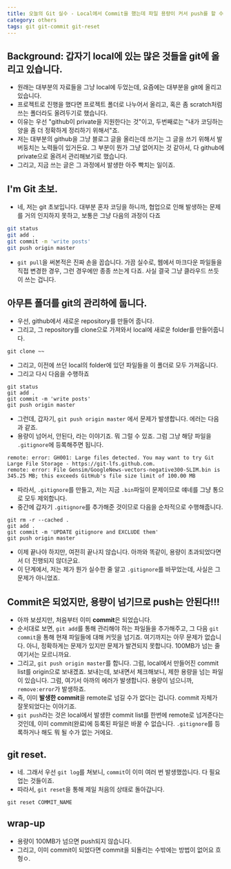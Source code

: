 ```yaml
---
title: 오늘의 Git 실수 - Local에서 Commit을 했는데 파일 용량이 커서 push를 할 수 없다!!
category: others
tags: git git-commit git-reset 
---
```


## Background: 갑자기 local에 있는 많은 것들을 git에 올리고 있습니다. 

- 원래는 대부분의 자료들을 그냥 local에 두었는데, 요즘에는 대부분을 git에 올리고 있습니다. 
- 프로젝트로 진행을 했다면 프로젝트 폴더로 나누어서 올리고, 혹은 좀 scratch처럼 쓰는 폴더라도 올려두기로 했습니다. 
- 이유는 우선 "github이 private을 지원한다는 것"이고, 두번째로는 "내가 코딩하는 양을 좀 더 정확하게 정리하기 위해서"죠. 
- 저는 대부분의 github을 그냥 블로그 글을 올리는데 쓰기는 그 글을 쓰기 위해서 발버둥치는 노력들이 있거든요. 그 부분이 뭔가 그냥 없어지는 것 같아서, 다 github에 private으로 올려서 관리해보기로 했습니다. 
- 그리고, 지금 쓰는 글은 그 과정에서 발생한 아주 빡치는 일이죠. 


## I'm Git 초보. 

- 네, 저는 git 초보입니다. 대부분 혼자 코딩을 하니까, 협업으로 인해 발생하는 문제를 거의 인지하지 못하고, 보통은 그냥 다음의 과정이 다죠 

```bash 
git status 
git add .
git commit -m 'write posts'
git push origin master
```

- `git pull`을 써본적은 진짜 손을 꼽습니다. 가끔 실수로, 웹에서 마크다운 파일들을 직접 변경한 경우, 그런 경우에만 종종 쓰는게 다죠. 사실 결국 그냥 클라우드 쓰듯이 쓰는 겁니다. 

## 아무튼 폴더를 git의 관리하에 둡니다. 

- 우선, github에서 새로운 repository를 만들어 줍니다. 
- 그리고, 그 repository를 clone으로 가져와서 local에 새로운 folder를 만들어줍니다. 

```
git clone ~~
```

- 그리고, 이전에 쓰던 local의 folder에 있던 파일들을 이 폴더로 모두 가져옵니다. 
- 그리고 다시 다음을 수행하죠 

```git 
git status
git add .
git commit -m 'write posts'
git push origin master 
```

- 그런데, 갑자기, `git push origin master` 에서 문제가 발생합니다. 에러는 다음과 같죠. 
- 용량이 넘어서, 안된다, 라는 이야기죠. 뭐 그럴 수 있죠. 그럼 그냥 해당 파일을 `.gitignore`에 등록해주면 됩니다.

```
remote: error: GH001: Large files detected. You may want to try Git Large File Storage - https://git-lfs.github.com.
remote: error: File Gensim/GoogleNews-vectors-negative300-SLIM.bin is 345.25 MB; this exceeds GitHub's file size limit of 100.00 MB
```

- 따라서, `.gitignore`를 만들고, 저는 지금 `.bin`파일이 문제이므로 얘네를 그냥 통으로 모두 제외합니다.
- 중간에 갑자기 `.gitignore`를 추가해준 것이므로 다음을 순차적으로 수행해줍니다. 

```
git rm -r --cached .
git add .
git commit -m 'UPDATE gitignore and EXCLUDE them'
git push origin master
```

- 이제 끝나야 하지만, 여전히 끝나지 않습니다. 아까와 똑같이, 용량이 초과되었다면서 더 진행되지 않더군요. 
- 이 단계에서, 저는 제가 뭔가 실수한 줄 알고 `.gitignore`를 바꾸었는데, 사실은 그 문제가 아니었죠. 

## Commit은 되었지만, 용량이 넘기므로 push는 안된다!!!

- 아까 보셨지만, 처음부터 이미 **commit**은 되었습니다. 
- 순서대로 보면, `git add`를 통해 관리해야 하는 파일들을 추가해주고, 그 다음 `git commit`을 통해 현재 파일들에 대해 커밋을 넘기죠. 여기까지는 아무 문제가 없습니다. 아니, 정확하게는 문제가 있지만 문제가 발견되지 못합니다. 100MB가 넘는 줄 여기서는 모르니까요. 
- 그리고, `git push origin master`를 합니다. 그럼, local에서 만들어진 commit list를 origin으로 보내겠죠. 보내는데, 보내면서 체크해보니, 제한 용량을 넘는 파일이 있습니다. 그럼, 여기서 아까의 에러가 발생합니다. 용량이 넘으니까, `remove:error`가 발생하죠. 
- 즉, 이미 **발생한 commit**을 remote로 넘길 수가 없다는 겁니다. commit 자체가 잘못되었다는 이야기죠. 
- `git push`라는 것은 local에서 발생한 commit list를 한번에 remote로 넘겨준다는 것인데, 이미 commit(완료)에 등록된 파일은 바꿀 수 없습니다. `.gitignore`를 등록하거나 해도 뭐 될 수가 없는 거에요. 

## git reset.

- 네. 그래서 우선 `git log`를 쳐보니, `commit`이 이미 여러 번 발생했씁니다. 다 필요업는 것들이죠. 
- 따라서, `git reset`을 통해 제일 처음의 상태로 돌아갑니다. 

```
git reset COMMIT_NAME
```


## wrap-up

- 용량이 100MB가 넘으면 push되지 않습니다. 
- 그리고, 이미 commit이 되었다면 commit을 되돌리는 수밖에는 방법이 없어요 흐헝ㅇ.